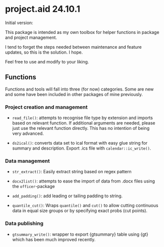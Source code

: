# project.aid 24.10.1

Initial version:

This package is intended as my own toolbox for helper functions in package and project management.

I tend to forget the steps needed between maintenance and feature updates, so this is the solution. I hope.

Feel free to use and modify to your liking.

## Functions

Functions and tools will fall into three (for now) categories. Some are new and some have been included in other packages of mine previously.

### Project creation and management

- `read_file()`: attempts to recognise file type by extension and imports based on relevant function. If additional arguments are needed, please just use the relevant function directly. This has no intention of being very advanced.

- `ds2ical()`: converts data set to ical format with easy glue string for summary and description. Export .ics file with `calendar::ic_write()`.

### Data management

- `str_extract()`: Easily extract string based on regex pattern

- `docx2list()`: attempts to ease the import of data from .docx files using the `officer`-package

- `add_padding()`: add leading or tailing padding to string.

- `quantile_cut()`: Wraps `quantile()` and `cut()` to allow cutting continuous data in equal size groups or by specifying exact probs (cut points). 

### Data publishing

- `gtsummary_write()`: wrapper to export {gtsummary} table using {gt} which has been much improved recently.
